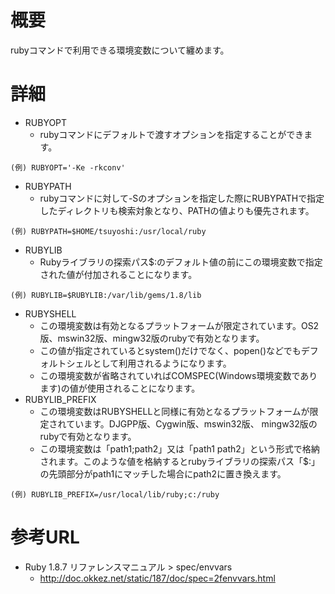 # 概要
rubyコマンドで利用できる環境変数について纏めます。

# 詳細
- RUBYOPT
  - rubyコマンドにデフォルトで渡すオプションを指定することができます。
```
(例) RUBYOPT='-Ke -rkconv'
```
- RUBYPATH
  - rubyコマンドに対して-Sのオプションを指定した際にRUBYPATHで指定したディレクトリも検索対象となり、PATHの値よりも優先されます。
```
(例) RUBYPATH=$HOME/tsuyoshi:/usr/local/ruby
```
- RUBYLIB
  - Rubyライブラリの探索パス$:のデフォルト値の前にこの環境変数で指定された値が付加されることになります。
```
(例) RUBYLIB=$RUBYLIB:/var/lib/gems/1.8/lib
```
- RUBYSHELL
  - この環境変数は有効となるプラットフォームが限定されています。OS2版、mswin32版、mingw32版のrubyで有効となります。
  - この値が指定されているとsystem()だけでなく、popen()などでもデフォルトシェルとして利用されるようになります。
  - この環境変数が省略されていればCOMSPEC(Windows環境変数であります)の値が使用されることになります。
- RUBYLIB_PREFIX
  - この環境変数はRUBYSHELLと同様に有効となるプラットフォームが限定されています。DJGPP版、Cygwin版、mswin32版、 mingw32版のrubyで有効となります。
  - この環境変数は「path1;path2」又は「path1 path2」という形式で格納されます。このような値を格納するとrubyライブラリの探索パス「$:」の先頭部分がpath1にマッチした場合にpath2に置き換えます。
```
(例) RUBYLIB_PREFIX=/usr/local/lib/ruby;c:/ruby
```

# 参考URL
- Ruby 1.8.7 リファレンスマニュアル > spec/envvars
  - http://doc.okkez.net/static/187/doc/spec=2fenvvars.html
